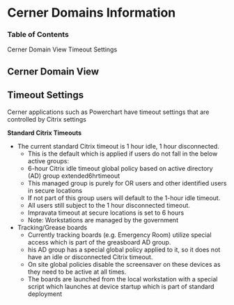 # Cerner Domains Information

### Table of Contents

Cerner Domain View
Timeout Settings

## Cerner Domain View



## Timeout Settings
Cerner applications such as Powerchart have timeout settings that are controlled by Citrix settings

**Standard Citrix Timeouts**
- The current standard Citrix timeout is 1 hour idle, 1 hour disconnected.
  - This is the default which is applied if users do not fall in the below active groups:
  - 6-hour Citrix idle timeout global policy based on active directory (AD) group extended6hrtimeout
  - This managed group is purely for OR users and other identified users in secure locations
  - If not part of this group users will default to the 1-hour idle timeout.
  - All users still subject to the 1 hour disconnected timeout.
  - Impravata timeout at secure locations is set to 6 hours
  - Note: Workstations are managed by the government
- Tracking/Grease boards
  - Currently tracking boards (e.g. Emergency Room) utilize special access which is part of the greasboard AD group.  
  - his AD group has a special global policy applied to it, so it does not have an idle or disconnected Citrix timeout.
  - On site global policies disable the screensaver on these devices as they need to be active at all times.
  - The boards are launched from the local workstation with a special script which launches at device startup which is part of standard deployment
